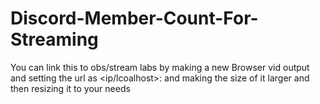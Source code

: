 # Discord-Member-Count-For-Streaming

You can link this to obs/stream labs by making a new Browser vid output and setting the url as <ip/lcoalhost>:<port> and making the size of it larger and then resizing it to your needs
